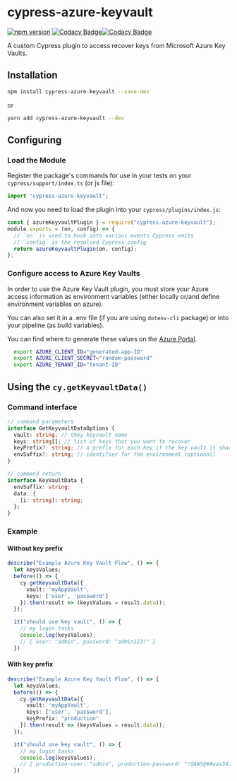 # cypress-azure-keyvault

[![npm version](https://badge.fury.io/js/cypress-azure-keyvault.svg)](https://badge.fury.io/js/cypress-azure-keyvault) [![Codacy Badge](https://app.codacy.com/project/badge/Grade/ecb6da0297ea4bf48d71b6096f834691)](https://www.codacy.com/manual/paulo85br/cypress-azure-keyvault?utm_source=github.com&amp;utm_medium=referral&amp;utm_content=prma85/cypress-azure-keyvault&amp;utm_campaign=Badge_Grade)[![Codacy Badge](https://app.codacy.com/project/badge/Grade/80c98201d9d44cedbd999251c609a8f5)](https://www.codacy.com/gh/prma85/cypress-azure-keyvault/dashboard?utm_source=github.com&amp;utm_medium=referral&amp;utm_content=prma85/cypress-azure-keyvault&amp;utm_campaign=Badge_Grade)

A custom Cypress plugin to access recover keys from Microsoft Azure Key Vaults.

## Installation

```bash
npm install cypress-azure-keyvault --save-dev
```

or

```bash
yarn add cypress-azure-keyvault --dev
```

## Configuring

### Load the Module

Register the package's commands for use in your tests on your `cypress/support/index.ts` (or js file):

```ts
import "cypress-azure-keyvault";
```

And now you need to load the plugin into your `cypress/plugins/index.js`:

```js
const { azureKeyvaultPlugin } = require("cypress-azure-keyvault");
module.exports = (on, config) => {
  // `on` is used to hook into various events Cypress emits
  // `config` is the resolved Cypress config
  return azureKeyvaultPlugin(on, config);
};
```

### Configure access to Azure Key Vaults

In order to use the Azure Key Vault plugin, you must store your Azure access information as environment variables (either locally or/and define environment variables on azure).

You can also set it in a .env file (if you are using `dotenv-cli` package) or into your pipeline (as build variables).

You can find where to generate these values on the [Azure Portal](https://portal.azure.com/).

```bash
  export AZURE_CLIENT_ID="generated-app-ID"
  export AZURE_CLIENT_SECRET="random-password"
  export AZURE_TENANT_ID="tenant-ID"
```

## Using the `cy.getKeyvaultData()`

### Command interface

```ts
// command parameters
interface GetKeyvaultDataOptions {
  vault: string; // they keyvault name
  keys: string[]; // list of keys that you want to recover
  keyPrefix?: string; // a prefix for each key if the key vault is shared or if you prefix your keys by environment (optional)
  envSuffix?: string; // identifier for the environment (optional)
}

// command return
interface KeyVaultData {
  envSuffix: string;
  data: {
    [i: string]: string;
  };
}
```

### Example

#### Without key prefix

```ts
describe("Example Azure Key Vault Flow", () => {
  let keysValues;
  before(() => {
    cy.getKeyvaultData({
      vault: 'myAppVault',
      keys: ['user', 'password']
    }).then(result => (keysValues = result.data));
  });

  it("should use key vault", () => {
    // my login tasks
    console.log(keysValues);
    // { user: "admin", password: "admin123!" }
  })
```

#### With key prefix

```ts
describe("Example Azure Key Vault Flow", () => {
  let keysValues;
  before(() => {
    cy.getKeyvaultData({
      vault: 'myAppVault',
      keys: ['user', 'password'],
      keyPrefix: "production"
    }).then(result => (keysValues = result.data));
  });

  it("should use key vault", () => {
    // my login tasks
    console.log(keysValues);
    // { production-user: "admin", production-password: "!QAWS@##was342" }
  })
```
